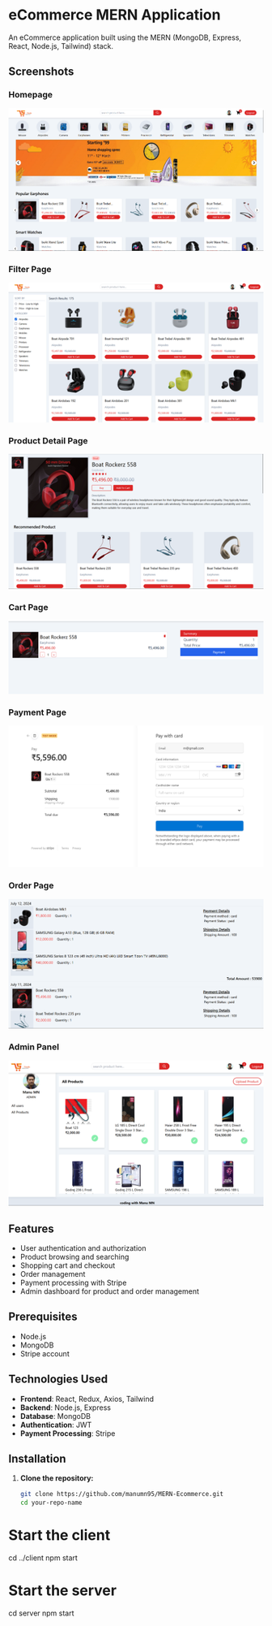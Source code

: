 # eCommerce MERN Application

An eCommerce application built using the MERN (MongoDB, Express, React, Node.js, Tailwind) stack.

## Screenshots

### Homepage
![Homepage](image.png)

### Filter Page
![Filter Page](image-1.png)

### Product Detail Page
![Product Detail Page](image-2.png)

### Cart Page
![Cart Page](image-3.png)

### Payment Page
![Payment Page](image-4.png)

### Order Page
![Order Page](image-5.png)

### Admin Panel
![Admin Panel](image-6.png)

## Features

- User authentication and authorization
- Product browsing and searching
- Shopping cart and checkout
- Order management
- Payment processing with Stripe
- Admin dashboard for product and order management

## Prerequisites

- Node.js
- MongoDB
- Stripe account

## Technologies Used

- **Frontend**: React, Redux, Axios, Tailwind
- **Backend**: Node.js, Express
- **Database**: MongoDB
- **Authentication**: JWT
- **Payment Processing**: Stripe

## Installation

1. **Clone the repository:**

   ```sh
   git clone https://github.com/manumn95/MERN-Ecommerce.git
   cd your-repo-name

# Start the client
cd ../client
npm start

# Start the server
cd server
npm start